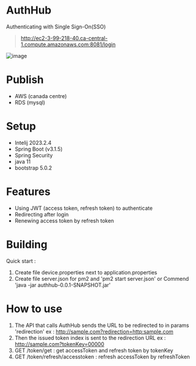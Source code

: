 # AuthHub
Authenticating with Single Sign-On(SSO)
>http://ec2-3-99-218-40.ca-central-1.compute.amazonaws.com:8081/login

![image](https://github.com/junghakim2023/AuthHub/assets/150854918/cb3398d3-6ad8-4dd9-94c9-8610c538e0bc)

# Publish
- AWS (canada centre)
- RDS (mysql)

# Setup
- Intelij 2023.2.4
- Spring Boot (v3.1.5)
- Spring Security
- java 11
- bootstrap 5.0.2

# Features
- Using JWT (access token, refresh token) to authenticate
- Redirecting after login
- Renewing access token by refresh token

# Building
Quick start : 
1. Create file device.properties next to application.properties 
2. Create file server.json for pm2 and 'pm2 start server.json' or Commend 'java -jar authhub-0.0.1-SNAPSHOT.jar'

# How to use
1. The API that calls AuthHub sends the URL to be redirected to in params 'redirection'
ex : http://sample.com?redirection=http:sample.com
2. Then the issued token index is sent to the redirection URL 
ex : http://sample.com?tokenKey=00000
3. GET /token/get : get accessToken and refresh token by tokenKey
4. GET /token/refresh/accesstoken : refresh accessToken by refreshToken
